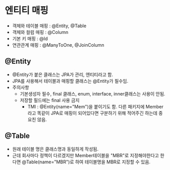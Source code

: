 # 엔티티 매핑

* 객체와 테이블 매핑 : @Entity, @Table
* 객체와 컬럼 매핑 : @Column
* 기본 키 매핑 : @Id
* 연관관계 매핑 : @ManyToOne, @JoinColumn

## @Entity
* @Entity가 붙은 클래스는 JPA가 관리, 엔티티라고 함.
* JPA를 사용해서 테이블과 매핑할 클래스는 @Entity가 필수임.
* 주의사항
  * 기본생성자 필수, final 클래스, enum, interface, inner클래스는 사용이 안됨.
  * 저장할 필드에는 final 사용 금지
    * TMI : @Entity(name="Mem")을 붙이기도 함. 다른 패키지에 Member라고 똑같이 JPA로 매핑이 되어있다면 구분하기 위해 적어주긴 하는데 중요친 않음.
  

## @Table
* 원래 테이블 명은 클래스명과 동일하게 작성됨.
* 근데 회사마다 정책이 다르겠지만 Member테이블을 "MBR"로 지정해야한다고 한다면 @Table(name="MBR")로 하여 테이블명을 MBR로 지정할 수 있음.
